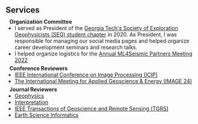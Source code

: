 <h1 id="services"></h1>

<h2 style="margin: 60px 0px 10px;">Services</h2>

<h4 style="margin:0 10px 0;">Organization Committee</h4>

<ul style="margin:0 0 5px;">
  <li>I served as President of the <a href="https://www.facebook.com/SEGatGT/">Georgia Tech's Society of Exploration Geophysicists (SEG) student chapter</a> in 2020. As President, I was responsible for managing our social media pages and helped organize career development seminars and research talks.</li>
  <li>I helped organize logistics for the <a href="https://slim.gatech.edu/content/ML4Seismic-Partners-Meeting-Fall-2022">Annual ML4Seismic Partners Meeting 2022</a></li>
</ul>

<h4 style="margin:0 10px 0;">Conference Reviewers</h4>

<ul style="margin:0 0 5px;">
  <li><a href="https://2022.ieeeicip.org/"><autocolor>IEEE International Conference on Image Processing (ICIP)</autocolor></a></li>
<li><a href="https://www.imageevent.org/"><autocolor>The International Meeting for
Applied Geoscience & Energy (IMAGE 24)</autocolor></a></li>
</ul>

<h4 style="margin:0 10px 0;">Journal Reviewers</h4>

<ul style="margin:0 0 20px;">
  <li><a href="https://library.seg.org/journal/gpysa7"><autocolor>Geophysics</autocolor></a></li>
  <li><a href="https://library.seg.org/journal/inteio"><autocolor>Interpretation</autocolor></a></li>
 <li><a href="https://www.grss-ieee.org/publications/transactions-on-geoscience-remote-sensing/"><autocolor>IEEE Transactions of Geoscience and Remote Sensing (TGRS)</autocolor></a></li>
<li><a href="https://link.springer.com/journal/12145"><autocolor>Earth Science Informatics</autocolor></a></li>
</ul>

